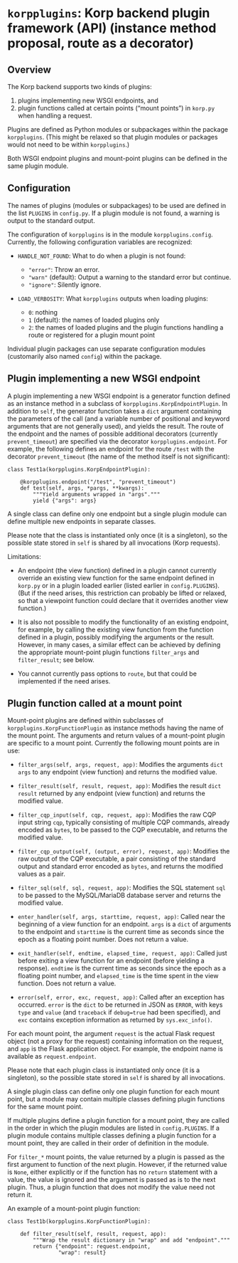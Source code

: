 
# `korpplugins`: Korp backend plugin framework (API) (instance method proposal, route as a decorator)


## Overview

The Korp backend supports two kinds of plugins:

1. plugins implementing new WSGI endpoints, and
2. plugin functions called at certain points (“mount points”) in
   `korp.py` when handling a request.

Plugins are defined as Python modules or subpackages within the
package `korpplugins`. (This might be relaxed so that plugin modules
or packages would not need to be within `korpplugins`.)

Both WSGI endpoint plugins and mount-point plugins can be defined in
the same plugin module.


## Configuration

The names of plugins (modules or subpackages) to be used are defined
in the list `PLUGINS` in `config.py`. If a plugin module is not found,
a warning is output to the standard output.

The configuration of `korpplugins` is in the module
`korpplugins.config`. Currently, the following configuration variables
are recognized:

- `HANDLE_NOT_FOUND`: What to do when a plugin is not found:
    - `"error"`: Throw an error.
    - `"warn"` (default): Output a warning to the standard error but
      continue.
    - `"ignore"`: Silently ignore.

- `LOAD_VERBOSITY`: What `korpplugins` outputs when loading plugins:
    - `0`: nothing
    - `1` (default): the names of loaded plugins only
    - `2`: the names of loaded plugins and the plugin functions
      handling a route or registered for a plugin mount point

Individual plugin packages can use separate configuration modules
(customarily also named `config`) within the package.


## Plugin implementing a new WSGI endpoint

A plugin implementing a new WSGI endpoint is a generator function
defined as an instance method in a subclass of
`korpplugins.KorpEndpointPlugin`. In addition to `self`, the generator
function takes a `dict` argument containing the parameters of the call
(and a variable number of positional and keyword arguments that are
not generally used), and yields the result. The route of the endpoint
and the names of possible additional decorators (currently
`prevent_timeout`) are specified via the decorator
`korpplugins.endpoint`. For example, the following defines an endpoint
for the route `/test` with the decorator `prevent_timeout` (the name
of the method itself is not significant):

    class Test1a(korpplugins.KorpEndpointPlugin):

        @korpplugins.endpoint("/test", "prevent_timeout")
        def test(self, args, *pargs, **kwargs):
            """Yield arguments wrapped in "args"."""
            yield {"args": args}

A single class can define only one endpoint but a single plugin module
can define multiple new endpoints in separate classes.

Please note that the class is instantiated only once (it is a
singleton), so the possible state stored in `self` is shared by all
invocations (Korp requests).

Limitations:

- An endpoint (the view function) defined in a plugin cannot currently
  override an existing view function for the same endpoint defined in
  `korp.py` or in a plugin loaded earlier (listed earlier in
  `config.PLUGINS`). (But if the need arises, this restriction can
  probably be lifted or relaxed, so that a viewpoint function could
  declare that it overrides another view function.)

- It is also not possible to modify the functionality of an existing
  endpoint, for example, by calling the existing view function from
  the function defined in a plugin, possibly modifying the arguments
  or the result. However, in many cases, a similar effect can be
  achieved by defining the appropriate mount-point plugin functions
  `filter_args` and `filter_result`; see below.

- You cannot currently pass options to `route`, but that could be
  implemented if the need arises.


## Plugin function called at a mount point

Mount-point plugins are defined within subclasses of
`korpplugins.KorpFunctionPlugin` as instance methods having the name
of the mount point. The arguments and return values of a mount-point
plugin are specific to a mount point. Currently the following mount
points are in use:

- `filter_args(self, args, request, app)`: Modifies the arguments
  `dict` `args` to any endpoint (view function) and returns the
  modified value.

- `filter_result(self, result, request, app)`: Modifies the result
  `dict` `result` returned by any endpoint (view function) and returns
  the modified value.

- `filter_cqp_input(self, cqp, request, app)`: Modifies the raw CQP
  input string `cqp`, typically consisting of multiple CQP commands,
  already encoded as `bytes`, to be passed to the CQP executable, and
  returns the modified value.

- `filter_cqp_output(self, (output, error), request, app)`: Modifies
  the raw output of the CQP executable, a pair consisting of the
  standard output and standard error encoded as `bytes`, and returns
  the modified values as a pair.

- `filter_sql(self, sql, request, app)`: Modifies the SQL statement
  `sql` to be passed to the MySQL/MariaDB database server and returns
  the modified value.

- `enter_handler(self, args, starttime, request, app)`: Called near
  the beginning of a view function for an endpoint. `args` is a `dict`
  of arguments to the endpoint and `starttime` is the current time as
  seconds since the epoch as a floating point number. Does not return
  a value.

- `exit_handler(self, endtime, elapsed_time, request, app)`: Called
  just before exiting a view function for an endpoint (before yielding
  a response). `endtime` is the current time as seconds since the
  epoch as a floating point number, and `elapsed_time` is the time
  spent in the view function. Does not return a value.

- `error(self, error, exc, request, app)`: Called after an exception
  has occurred. `error` is the `dict` to be returned in JSON as
  `ERROR`, with keys `type` and `value` (and `traceback` if
  `debug=true` had been specified), and `exc` contains exception
  information as returned by `sys.exc_info()`.

For each mount point, the argument `request` is the actual Flask
request object (not a proxy for the request) containing information on
the request, and `app` is the Flask application object. For example,
the endpoint name is available as `request.endpoint`.

Please note that each plugin class is instantiated only once (it is a
singleton), so the possible state stored in `self` is shared by all
invocations.

A single plugin class can define only one plugin function for each
mount point, but a module may contain multiple classes defining plugin
functions for the same mount point.

If multiple plugins define a plugin function for a mount point, they
are called in the order in which the plugin modules are listed in
`config.PLUGINS`. If a plugin module contains multiple classes
defining a plugin function for a mount point, they are called in their
order of definition in the module.

For `filter_*` mount points, the value returned by a plugin is passed
as the first argument to function of the next plugin. However, if the
returned value is `None`, either explicitly or if the function has no
`return` statement with a value, the value is ignored and the argument
is passed as is to the next plugin. Thus, a plugin function that does
not modify the value need not return it.

An example of a mount-point plugin function:

    class Test1b(korpplugins.KorpFunctionPlugin):

        def filter_result(self, result, request, app):
            """Wrap the result dictionary in "wrap" and add "endpoint"."""
            return {"endpoint": request.endpoint,
                    "wrap": result}
